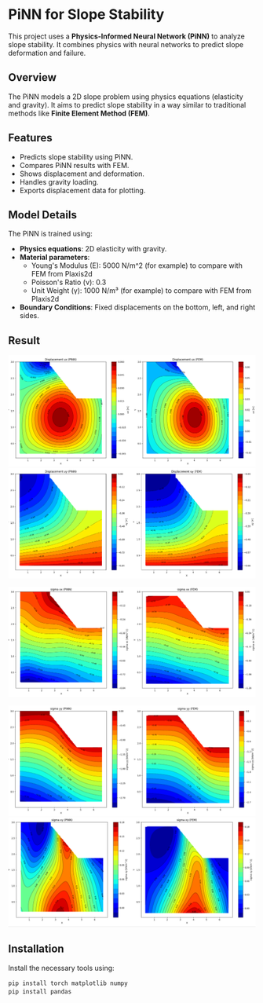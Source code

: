 # PiNN for Slope Stability

This project uses a **Physics-Informed Neural Network (PiNN)** to analyze slope stability. It combines physics with neural networks to predict slope deformation and failure.

## Overview

The PiNN models a 2D slope problem using physics equations (elasticity and gravity). It aims to predict slope stability in a way similar to traditional methods like **Finite Element Method (FEM)**.

## Features
- Predicts slope stability using PiNN.
- Compares PiNN results with FEM.
- Shows displacement and deformation.
- Handles gravity loading.
- Exports displacement data for plotting.



## Model Details

The PiNN is trained using:
- **Physics equations**: 2D elasticity with gravity.
- **Material parameters**:
  - Young's Modulus (E): 5000 N/m^2   (for example) to compare with FEM from Plaxis2d
  - Poisson's Ratio (ν): 0.3
  - Unit Weight (γ): 1000 N/m³ (for example) to compare with FEM from Plaxis2d
- **Boundary Conditions**: Fixed displacements on the bottom, left, and right sides.

## Result

![Slope Stability Visualization](ux.png)
![Slope Stability Visualization](uy.png)

![Slope Stability Visualization](sigma_xx.png)

![Slope Stability Visualization](sigma_yy.png)
![Slope Stability Visualization](sigma_xy.png)

## Installation

Install the necessary tools using:

```bash
pip install torch matplotlib numpy
pip install pandas
